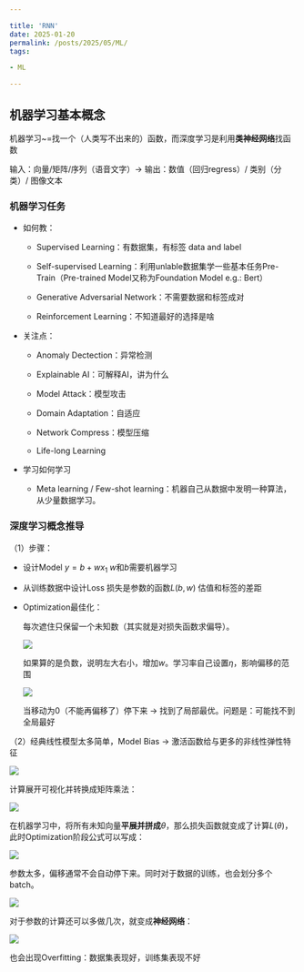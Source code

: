 ```yaml
---

title: 'RNN'
date: 2025-01-20
permalink: /posts/2025/05/ML/
tags:

- ML

---
```


## 机器学习基本概念

机器学习~=找一个（人类写不出来的）函数，而深度学习是利用**类神经网络**找函数

输入：向量/矩阵/序列（语音文字）-> 输出：数值（回归regress）/ 类别（分类）/ 图像文本

### 机器学习任务

- 如何教：
  
  - Supervised Learning：有数据集，有标签 data and label
    
  - Self-supervised Learning：利用unlable数据集学一些基本任务Pre-Train（Pre-trained Model又称为Foundation Model e.g.: Bert）
    
  - Generative Adversarial Network：不需要数据和标签成对
    
  - Reinforcement Learning：不知道最好的选择是啥
    
- 关注点：
  
  - Anomaly Dectection：异常检测
    
  - Explainable AI：可解释AI，讲为什么
    
  - Model Attack：模型攻击
    
  - Domain Adaptation：自适应
    
  - Network Compress：模型压缩
    
  - Life-long Learning
    
- 学习如何学习
  
  - Meta learning / Few-shot learning：机器自己从数据中发明一种算法，从少量数据学习。

### 深度学习概念推导

（1）步骤：

- 设计Model $y = b + wx_1$ $w$和$b$需要机器学习
  
- 从训练数据中设计Loss 损失是参数的函数$L(b,w)$ 估值和标签的差距
  
- Optimization最佳化：
  
  每次遮住只保留一个未知数（其实就是对损失函数求偏导）。
  
  ![](file://C:\Users\lenovo\AppData\Roaming\marktext\images\2025-05-14-22-01-40-image.png?msec=1749727536112)
  
  如果算的是负数，说明左大右小，增加$w$。学习率自己设置$η$，影响偏移的范围
  
  ![](file://C:\Users\lenovo\AppData\Roaming\marktext\images\2025-05-14-22-04-17-image.png?msec=1749727536097)
  
  当移动为0（不能再偏移了）停下来 -> 找到了局部最优。问题是：可能找不到全局最好
  

（2）经典线性模型太多简单，Model Bias -> 激活函数给与更多的非线性弹性特征

![](file://C:\Users\lenovo\AppData\Roaming\marktext\images\2025-05-14-22-19-39-image.png?msec=1749727536095)

计算展开可视化并转换成矩阵乘法：

![](file://C:\Users\lenovo\AppData\Roaming\marktext\images\2025-05-14-22-30-47-image.png?msec=1749727536095)

在机器学习中，将所有未知向量**平展并拼成**$θ$，那么损失函数就变成了计算$L(θ)$，此时Optimization阶段公式可以写成：

![](file://C:\Users\lenovo\AppData\Roaming\marktext\images\2025-05-14-22-37-01-image.png?msec=1749727536093)

参数太多，偏移通常不会自动停下来。同时对于数据的训练，也会划分多个batch。

![](file://C:\Users\lenovo\AppData\Roaming\marktext\images\2025-05-14-22-38-46-image.png?msec=1749727536095)

对于参数的计算还可以多做几次，就变成**神经网络**：

![](file://C:\Users\lenovo\AppData\Roaming\marktext\images\2025-05-14-22-42-24-image.png?msec=1749727536095)

也会出现Overfitting：数据集表现好，训练集表现不好
